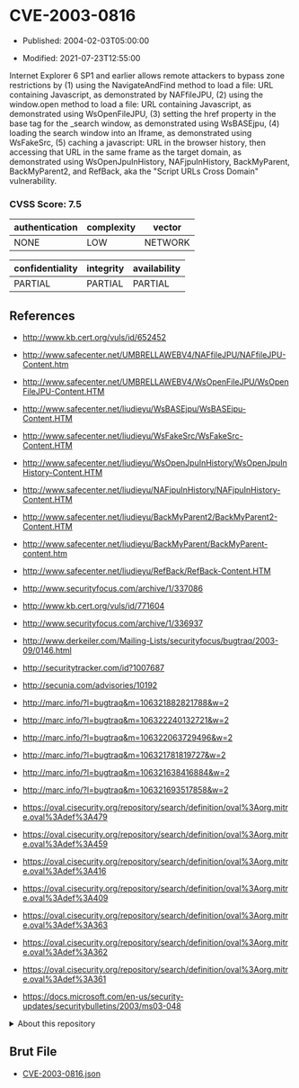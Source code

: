 # CVE-2003-0816

- Published: 2004-02-03T05:00:00

- Modified: 2021-07-23T12:55:00

Internet Explorer 6 SP1 and earlier allows remote attackers to bypass zone restrictions by (1) using the NavigateAndFind method to load a file: URL containing Javascript, as demonstrated by NAFfileJPU, (2) using the window.open method to load a file: URL containing Javascript, as demonstrated using WsOpenFileJPU, (3) setting the href property in the base tag for the _search window, as demonstrated using WsBASEjpu, (4) loading the search window into an Iframe, as demonstrated using WsFakeSrc, (5) caching a javascript: URL in the browser history, then accessing that URL in the same frame as the target domain, as demonstrated using WsOpenJpuInHistory, NAFjpuInHistory, BackMyParent, BackMyParent2, and RefBack, aka the "Script URLs Cross Domain" vulnerability.

### CVSS Score: **7.5**

| authentication | complexity | vector |
| --- | --- | --- |
| NONE | LOW | NETWORK |

| confidentiality | integrity | availability |
| --- | --- | --- |
| PARTIAL | PARTIAL | PARTIAL |

## References

* http://www.kb.cert.org/vuls/id/652452

* http://www.safecenter.net/UMBRELLAWEBV4/NAFfileJPU/NAFfileJPU-Content.htm

* http://www.safecenter.net/UMBRELLAWEBV4/WsOpenFileJPU/WsOpenFileJPU-Content.HTM

* http://www.safecenter.net/liudieyu/WsBASEjpu/WsBASEjpu-Content.HTM

* http://www.safecenter.net/liudieyu/WsFakeSrc/WsFakeSrc-Content.HTM

* http://www.safecenter.net/liudieyu/WsOpenJpuInHistory/WsOpenJpuInHistory-Content.HTM

* http://www.safecenter.net/liudieyu/NAFjpuInHistory/NAFjpuInHistory-Content.HTM

* http://www.safecenter.net/liudieyu/BackMyParent2/BackMyParent2-Content.HTM

* http://www.safecenter.net/liudieyu/BackMyParent/BackMyParent-content.htm

* http://www.safecenter.net/liudieyu/RefBack/RefBack-Content.HTM

* http://www.securityfocus.com/archive/1/337086

* http://www.kb.cert.org/vuls/id/771604

* http://www.securityfocus.com/archive/1/336937

* http://www.derkeiler.com/Mailing-Lists/securityfocus/bugtraq/2003-09/0146.html

* http://securitytracker.com/id?1007687

* http://secunia.com/advisories/10192

* http://marc.info/?l=bugtraq&m=106321882821788&w=2

* http://marc.info/?l=bugtraq&m=106322240132721&w=2

* http://marc.info/?l=bugtraq&m=106322063729496&w=2

* http://marc.info/?l=bugtraq&m=106321781819727&w=2

* http://marc.info/?l=bugtraq&m=106321638416884&w=2

* http://marc.info/?l=bugtraq&m=106321693517858&w=2

* https://oval.cisecurity.org/repository/search/definition/oval%3Aorg.mitre.oval%3Adef%3A479

* https://oval.cisecurity.org/repository/search/definition/oval%3Aorg.mitre.oval%3Adef%3A459

* https://oval.cisecurity.org/repository/search/definition/oval%3Aorg.mitre.oval%3Adef%3A416

* https://oval.cisecurity.org/repository/search/definition/oval%3Aorg.mitre.oval%3Adef%3A409

* https://oval.cisecurity.org/repository/search/definition/oval%3Aorg.mitre.oval%3Adef%3A363

* https://oval.cisecurity.org/repository/search/definition/oval%3Aorg.mitre.oval%3Adef%3A362

* https://oval.cisecurity.org/repository/search/definition/oval%3Aorg.mitre.oval%3Adef%3A361

* https://docs.microsoft.com/en-us/security-updates/securitybulletins/2003/ms03-048

<details>
<summary>About this repository</summary> 

  This repository is part of the project [Live Hack CVE](https://github.com/Live-Hack-CVE). Main website can be found [www.live-hack.org](https://www.live-hack.org) 
  
  Made by [Sn0wAlice](https://github.com/Sn0wAlice) for the people that care about security and need to have a feed of the latest CVEs. Hope you enjoy it, don't forget to star the repo and follow me on [Twitter](https://twitter.com/Sn0wAlice) and [Github](https://github.com/Sn0wAlice). And that is my [personnal website](https://www.alice-snow.me/)

  - [Home Page](https://github.com/Live-Hack-CVE)
  - [Framework](https://github.com/Live-Hack-CVE/cve-framework)
  - [CVE database](https://github.com/Live-Hack-CVE/full_database)
  - [Changelog](https://github.com/Live-Hack-CVE/Changelog)
</details>

## Brut File

* [CVE-2003-0816.json](https://raw.githubusercontent.com/Live-Hack-CVE/full_database/main/cves/2003/CVE-2003-0816.json)

